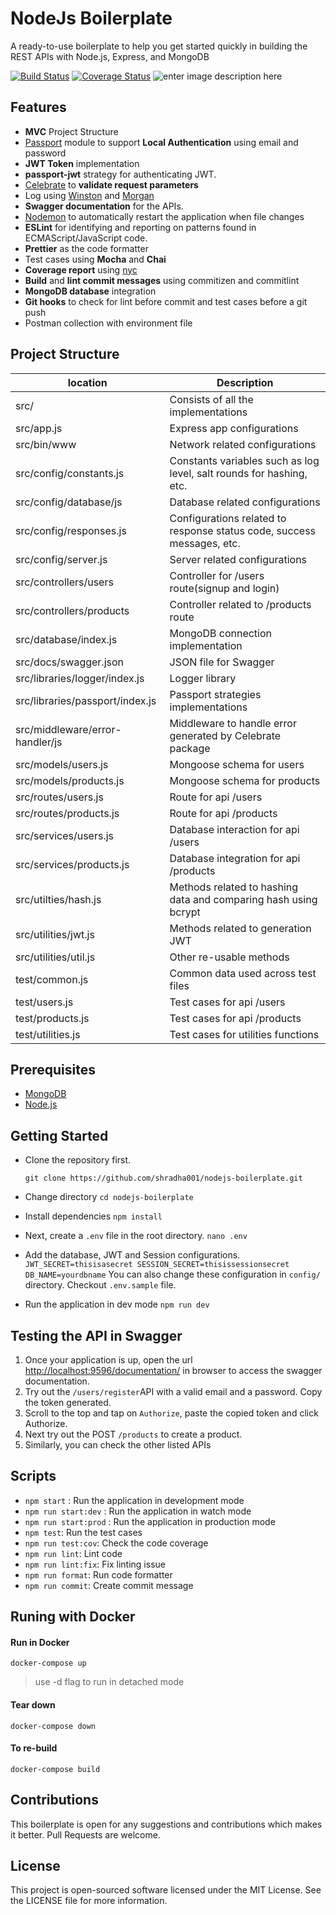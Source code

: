 # NodeJs Boilerplate

A ready-to-use boilerplate to help you get started quickly in building the REST APIs with Node.js, Express, and MongoDB

[![Build Status](https://travis-ci.org/shradha001/nodejs-boilerplate.svg?branch=master)](https://travis-ci.org/shradha001/nodejs-boilerplate) [![Coverage Status](https://coveralls.io/repos/github/shradha001/nodejs-boilerplate/badge.svg?branch=master)](https://coveralls.io/github/shradha001/nodejs-boilerplate?branch=master) ![enter image description here](https://david-dm.org/shradha001/nodejs-boilerplate.svg)

## Features

- **MVC** Project Structure
- [Passport](https://www.npmjs.com/package/passport) module to support **Local Authentication** using email and password
- **JWT Token** implementation
- **passport-jwt** strategy for authenticating JWT.
- [Celebrate](https://www.npmjs.com/package/celebrate) to **validate request parameters**
- Log using [Winston](https://www.npmjs.com/package/winston) and [Morgan](https://www.npmjs.com/package/morgan)
- **Swagger documentation** for the APIs.
- [Nodemon](https://www.npmjs.com/package/nodemon) to automatically restart the application when file changes
- **ESLint** for identifying and reporting on patterns found in ECMAScript/JavaScript code.
- **Prettier** as the code formatter
- Test cases using **Mocha** and **Chai**
- **Coverage report** using [nyc](https://www.npmjs.com/package/nyc)
- **Build** and **lint commit messages** using commitizen and commitlint
- **MongoDB database** integration
- **Git hooks** to check for lint before commit and test cases before a git push
- Postman collection with environment file

## Project Structure

| location                        | Description                                                            |
| ------------------------------- | ---------------------------------------------------------------------- |
| src/                            | Consists of all the implementations                                    |
| src/app.js                      | Express app configurations                                             |
| src/bin/www                     | Network related configurations                                         |
| src/config/constants.js         | Constants variables such as log level, salt rounds for hashing, etc.   |
| src/config/database/js          | Database related configurations                                        |
| src/config/responses.js         | Configurations related to response status code, success messages, etc. |
| src/config/server.js            | Server related configurations                                          |
| src/controllers/users           | Controller for /users route(signup and login)                          |
| src/controllers/products        | Controller related to /products route                                  |
| src/database/index.js           | MongoDB connection implementation                                      |
| src/docs/swagger.json           | JSON file for Swagger                                                  |
| src/libraries/logger/index.js   | Logger library                                                         |
| src/libraries/passport/index.js | Passport strategies implementations                                    |
| src/middleware/error-handler/js | Middleware to handle error generated by Celebrate package              |
| src/models/users.js             | Mongoose schema for users                                              |
| src/models/products.js          | Mongoose schema for products                                           |
| src/routes/users.js             | Route for api /users                                                   |
| src/routes/products.js          | Route for api /products                                                |
| src/services/users.js           | Database interaction for api /users                                    |
| src/services/products.js        | Database integration for api /products                                 |
| src/utilties/hash.js            | Methods related to hashing data and comparing hash using bcrypt        |
| src/utilities/jwt.js            | Methods related to generation JWT                                      |
| src/utilities/util.js           | Other re-usable methods                                                |
| test/common.js                  | Common data used across test files                                     |
| test/users.js                   | Test cases for api /users                                              |
| test/products.js                | Test cases for api /products                                           |
| test/utilities.js               | Test cases for utilities functions                                     |

## Prerequisites

- [MongoDB](https://www.mongodb.com/download-center/community)
- [Node.js](https://nodejs.org/en/download/)

## Getting Started

- Clone the repository first.

      git clone https://github.com/shradha001/nodejs-boilerplate.git

- Change directory
  `cd nodejs-boilerplate`

- Install dependencies
  `npm install`

- Next, create a `.env` file in the root directory.
  `nano .env`

- Add the database, JWT and Session configurations.
  `JWT_SECRET=thisisasecret SESSION_SECRET=thisissessionsecret DB_NAME=yourdbname`
  You can also change these configuration in `config/` directory. Checkout `.env.sample` file.

- Run the application in dev mode
  `npm run dev`

## Testing the API in Swagger

1.  Once your application is up, open the url [http://localhost:9596/documentation/](http://localhost:9596/documentation/) in browser to access the swagger documentation.
2.  Try out the `/users/register`API with a valid email and a password. Copy the token generated.
3.  Scroll to the top and tap on `Authorize`, paste the copied token and click Authorize.
4.  Next try out the POST `/products` to create a product.
5.  Similarly, you can check the other listed APIs

## Scripts

- `npm start` : Run the application in development mode
- `npm run start:dev` : Run the application in watch mode
- `npm run start:prod` : Run the application in production mode
- `npm test`: Run the test cases
- `npm run test:cov`: Check the code coverage
- `npm run lint`: Lint code
- `npm run lint:fix`: Fix linting issue
- `npm run format`: Run code formatter
- `npm run commit`: Create commit message

## Runing with Docker

#### Run in Docker

`docker-compose up`

> use -d flag to run in detached mode

#### Tear down

`docker-compose down`

#### To re-build

`docker-compose build`

## Contributions

This boilerplate is open for any suggestions and contributions which makes it better. Pull Requests are welcome.

## License

This project is open-sourced software licensed under the MIT License. See the LICENSE file for more information.

